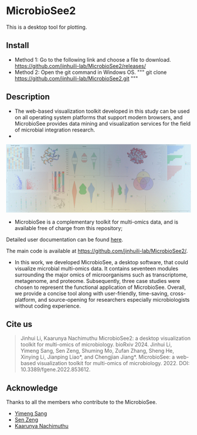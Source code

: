 # MicrobioSee2
This is a desktop tool for plotting.
## Install
- Method 1: Go to the following link and choose a file to download.
https://github.com/jinhuili-lab/MicrobioSee2/releases/
- Method 2: Open the git command in Windows OS.
"""
git clone https://github.com/jinhuili-lab/MicrobioSee2.git
"""
## Description
- The web-based visualization toolkit developed in this study can be used on all operating system platforms that support modern browsers, and MicrobioSee provides data mining and visualization services for the field of microbial integration research.
- 
![MicrobioSee](https://github.com/jinhuili-lab/jinhuili-lab/blob/main/pic01.jpg)

- MicrobioSee is a complementary toolkit for multi-omics data, and is available free of charge from this repository;

Detailed user documentation can be found [here](https://microbiosee.github.io).

The main code is available at https://github.com/jinhuili-lab/MicrobioSee2/.

- In this work, we developed MicrobioSee, a desktop software, that could visualize microbial multi-omics data. It contains seventeen modules surrounding the major omics of microorganisms such as transcriptome, metagenome, and proteome. Subsequently, three case studies were chosen to represent the functional application of MicrobioSee. Overall, we provide a concise tool along with user-friendly, time-saving, cross-platform, and source-opening for researchers especially microbiologists without coding experience.

## Cite us
> Jinhui Li, Kaarunya Nachimuthu MicrobioSee2:  a desktop visualization toolkit for multi-omics of microbiology. bioRxiv 2024.
> Jinhui Li, Yimeng Sang, Sen Zeng, Shuming Mo, Zufan Zhang, Sheng He, Xinying Li, Jianping Liao*, and Chengjian Jiang*. MicrobioSee: a web-based visualization toolkit for multi-omics of microbiology. 2022. DOI: 10.3389/fgene.2022.853612.


## Acknowledge
Thanks to all the members who contribute to the MicrobioSee.
- [Yimeng Sang](https://github.com/wanqiangdehuoguo)
- [Sen Zeng]()
- [Kaarunya Nachimuthu](https://github.com/kaarunyanachimuthu)
